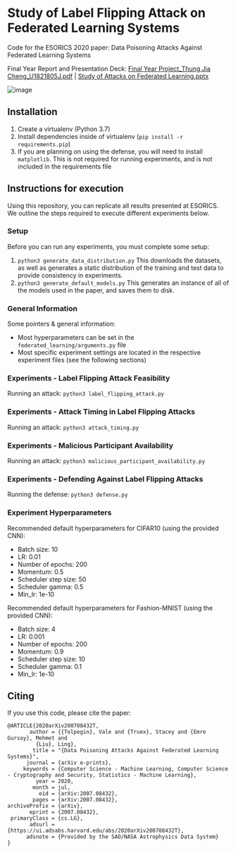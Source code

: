 # Study of Label Flipping Attack on Federated Learning Systems

Code for the ESORICS 2020 paper: Data Poisoning Attacks Against Federated Learning Systems

Final Year Report and Presentation Deck:
[Final Year Project_Thung Jia Cheng_U1821805J.pdf](https://github.com/michaelTJC96/Label_Flipping_Attack/files/7813202/Final.Year.Project_Thung.Jia.Cheng_U1821805J.pdf) |
[Study of Attacks on Federated Learning.pptx](https://github.com/michaelTJC96/Label_Flipping_Attack/files/7813203/Study.of.Attacks.on.Federated.Learning.pptx)

![image](https://user-images.githubusercontent.com/53596227/148281148-8f85bab3-d7a3-407f-8ce5-a7e8747e4ac3.png)


## Installation

1) Create a virtualenv (Python 3.7)
2) Install dependencies inside of virtualenv (```pip install -r requirements.pip```)
3) If you are planning on using the defense, you will need to install ```matplotlib```. This is not required for running experiments, and is not included in the requirements file

## Instructions for execution

Using this repository, you can replicate all results presented at ESORICS. We outline the steps required to execute different experiments below.

### Setup

Before you can run any experiments, you must complete some setup:

1) ```python3 generate_data_distribution.py``` This downloads the datasets, as well as generates a static distribution of the training and test data to provide consistency in experiments.
2) ```python3 generate_default_models.py``` This generates an instance of all of the models used in the paper, and saves them to disk.

### General Information

Some pointers & general information:
- Most hyperparameters can be set in the ```federated_learning/arguments.py``` file
- Most specific experiment settings are located in the respective experiment files (see the following sections)

### Experiments - Label Flipping Attack Feasibility

Running an attack: ```python3 label_flipping_attack.py```

### Experiments - Attack Timing in Label Flipping Attacks

Running an attack: ```python3 attack_timing.py```

### Experiments - Malicious Participant Availability

Running an attack: ```python3 malicious_participant_availability.py```

### Experiments - Defending Against Label Flipping Attacks

Running the defense: ```python3 defense.py```

### Experiment Hyperparameters

Recommended default hyperparameters for CIFAR10 (using the provided CNN):
- Batch size: 10
- LR: 0.01
- Number of epochs: 200
- Momentum: 0.5
- Scheduler step size: 50
- Scheduler gamma: 0.5
- Min_lr: 1e-10

Recommended default hyperparameters for Fashion-MNIST (using the provided CNN):
- Batch size: 4
- LR: 0.001
- Number of epochs: 200
- Momentum: 0.9
- Scheduler step size: 10
- Scheduler gamma: 0.1
- Min_lr: 1e-10

## Citing

If you use this code, please cite the paper:

```
@ARTICLE{2020arXiv200708432T,
       author = {{Tolpegin}, Vale and {Truex}, Stacey and {Emre Gursoy}, Mehmet and
         {Liu}, Ling},
        title = "{Data Poisoning Attacks Against Federated Learning Systems}",
      journal = {arXiv e-prints},
     keywords = {Computer Science - Machine Learning, Computer Science - Cryptography and Security, Statistics - Machine Learning},
         year = 2020,
        month = jul,
          eid = {arXiv:2007.08432},
        pages = {arXiv:2007.08432},
archivePrefix = {arXiv},
       eprint = {2007.08432},
 primaryClass = {cs.LG},
       adsurl = {https://ui.adsabs.harvard.edu/abs/2020arXiv200708432T},
      adsnote = {Provided by the SAO/NASA Astrophysics Data System}
}
```

